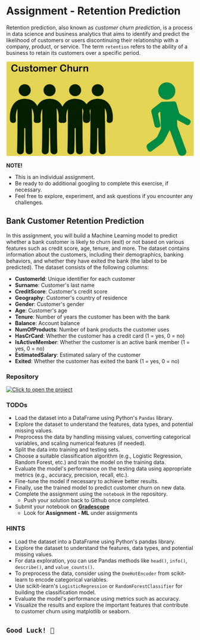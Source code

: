# Assignment - Retention Prediction

Retention prediction, also known as _customer churn prediction_, is a process in data science and business analytics that aims to identify and predict the likelihood of customers or users discontinuing their relationship with a company, product, or service. The term `retention` refers to the ability of a business to retain its customers over a specific period.

![churn-prediction.png](./ml/churn-prediction.png)

<aside>

**NOTE!** 

- This is an individual assignment.
- Be ready to do additional googling to complete this exercise, if necessary.
- Feel free to explore, experiment, and ask questions if you encounter any challenges. 
</aside>

##  Bank Customer Retention Prediction
In this assignment, you will build a Machine Learning model to predict whether a bank customer is likely to churn (exit) or not based on various features such as credit score, age, tenure, and more. The dataset contains information about the customers, including their demographics, banking behaviors, and whether they have exited the bank (the label to be predicted). The dataset consists of the following columns:

- **CustomerId**: Unique identifier for each customer
- **Surname**: Customer's last name
- **CreditScore**: Customer's credit score
- **Geography**: Customer's country of residence
- **Gender**: Customer's gender
- **Age**: Customer's age
- **Tenure**: Number of years the customer has been with the bank
- **Balance**: Account balance
- **NumOfProducts**: Number of bank products the customer uses
- **HasCrCard**: Whether the customer has a credit card (1 = yes, 0 = no)
- **IsActiveMember**: Whether the customer is an active bank member (1 = yes, 0 = no)
- **EstimatedSalary**: Estimated salary of the customer
- **Exited**: Whether the customer has exited the bank (1 = yes, 0 = no)


### Repository
[![Click to open the project](https://img.shields.io/static/v1?label=Open%20Project&message=Bank%20Customer%20Retention%20Prediction&color=blue)](https://github.com/kiboschool/ids-bank-customer-retention-prediction)


### TODOs

- Load the dataset into a DataFrame using Python's `Pandas` library.
- Explore the dataset to understand the features, data types, and potential missing values.
- Preprocess the data by handling missing values, converting categorical variables, and scaling numerical features (if needed).
- Split the data into training and testing sets.
- Choose a suitable classification algorithm (e.g., Logistic Regression, Random Forest, etc.) and train the model on the training data.
- Evaluate the model's performance on the testing data using appropriate metrics (e.g., accuracy, precision, recall, etc.).
- Fine-tune the model if necessary to achieve better results.
- Finally, use the trained model to predict customer churn on new data.
- Complete the assignment using the `notebook` in the repository.
    - Push your solution back to Github once completed.
- Submit your notebook on **[Gradescope](https://www.gradescope.com/courses/544001/assignments)**
    - Look for **Assignment - ML** under assignments

### HINTS
- Load the dataset into a DataFrame using Python's pandas library.
- Explore the dataset to understand the features, data types, and potential missing values.
- For data exploration, you can use Pandas methods like `head()`, `info()`, `describe()`, and `value_counts()`.
- To preprocess the data, consider using the `OneHotEncoder` from scikit-learn to encode categorical variables.
- Use scikit-learn's `LogisticRegression` or `RandomForestClassifier` for building the classification model.
- Evaluate the model's performance using metrics such as accuracy.
- Visualize the results and explore the important features that contribute to customer churn using matplotlib or seaborn.

## `Good Luck! 🤝`